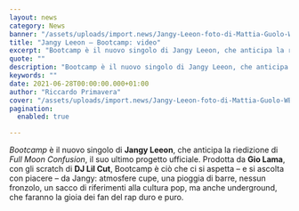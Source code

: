 ```yaml
---
layout: news
category: News
banner: "/assets/uploads/import.news/Jangy-Leeon-foto-di-Mattia-Guolo-WEB-1024x682.jpg"
title: "Jangy Leeon – Bootcamp: video"
excerpt: "Bootcamp è il nuovo singolo di Jangy Leeon, che anticipa la riedizione di Full Moon Confusion, il suo ultimo progetto ufficiale. Prodotta da Gio Lama, con gli scratch di DJ Lil Cut, Bootcamp è ciò che ci si aspetta – e si ascolta con piacere – da Jangy: atmosfere cupe, una pioggia di barre, nessun [&hellip"
quote: ""
description: "Bootcamp è il nuovo singolo di Jangy Leeon, che anticipa la riedizione di Full Moon Confusion, il suo ultimo progetto ufficiale. Prodotta da Gio Lama, con gli scratch di DJ Lil Cut, Bootcamp è ciò che ci si aspetta – e si ascolta con piacere – da Jangy: atmosfere cupe, una pioggia di barre, nessun [&hellip"
keywords: ""
date: 2021-06-28T00:00:00.000+01:00
author: "Riccardo Primavera"
cover: "/assets/uploads/import.news/Jangy-Leeon-foto-di-Mattia-Guolo-WEB-1024x682.jpg"
pagination:
  enabled: true

---
```


_Bootcamp_ è il nuovo singolo di **Jangy Leeon**, che anticipa la riedizione di _Full Moon Confusion_, il suo ultimo progetto ufficiale. Prodotta da **Gio Lama**, con gli scratch di **DJ Lil Cut**, Bootcamp è ciò che ci si aspetta – e si ascolta con piacere – da Jangy: atmosfere cupe, una pioggia di barre, nessun fronzolo, un sacco di riferimenti alla cultura pop, ma anche underground, che faranno la gioia dei fan del rap duro e puro.